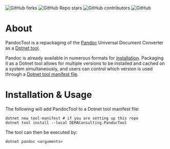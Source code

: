 ![GitHub forks](https://img.shields.io/github/forks/demaconsulting/PandocTool?style=plastic)
![GitHub Repo stars](https://img.shields.io/github/stars/demaconsulting/PandocTool?style=plastic)
![GitHub contributors](https://img.shields.io/github/contributors/demaconsulting/PandocTool?style=plastic)
![GitHub](https://img.shields.io/github/license/demaconsulting/PandocTool?style=plastic)

# About

PandocTool is a repackaging of the [Pandoc](https://pandoc.org/) Universal Document Converter as a [Dotnet tool](https://learn.microsoft.com/en-us/dotnet/core/tools/global-tools).

Pandoc is already available in numerous formats for [installation](https://pandoc.org/installing.html).
Packaging it as a Dotnet tool allows for multiple versions to be installed and cached on a system
simultaneously, and users can control which version is used through a
[Dotnet tool manifest file](https://learn.microsoft.com/en-us/dotnet/core/tools/global-tools#install-a-local-tool).


# Installation & Usage

The following will add PandocTool to a Dotnet tool manifest file:

```
dotnet new tool-manifest # if you are setting up this repo
dotnet tool install --local DEMAConsulting.PandocTool
```

The tool can then be executed by:

```
dotnet pandoc <arguments>
```
